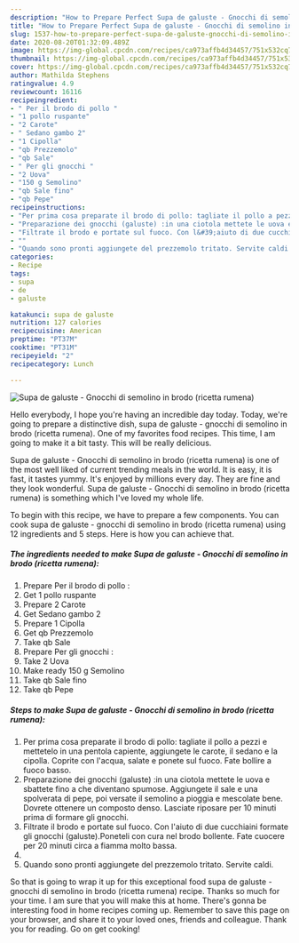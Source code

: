 ```yaml
---
description: "How to Prepare Perfect Supa de galuste - Gnocchi di semolino in brodo (ricetta rumena)"
title: "How to Prepare Perfect Supa de galuste - Gnocchi di semolino in brodo (ricetta rumena)"
slug: 1537-how-to-prepare-perfect-supa-de-galuste-gnocchi-di-semolino-in-brodo-ricetta-rumena
date: 2020-08-20T01:32:09.489Z
image: https://img-global.cpcdn.com/recipes/ca973affb4d34457/751x532cq70/supa-de-galuste-gnocchi-di-semolino-in-brodo-ricetta-rumena-recipe-main-photo.jpg
thumbnail: https://img-global.cpcdn.com/recipes/ca973affb4d34457/751x532cq70/supa-de-galuste-gnocchi-di-semolino-in-brodo-ricetta-rumena-recipe-main-photo.jpg
cover: https://img-global.cpcdn.com/recipes/ca973affb4d34457/751x532cq70/supa-de-galuste-gnocchi-di-semolino-in-brodo-ricetta-rumena-recipe-main-photo.jpg
author: Mathilda Stephens
ratingvalue: 4.9
reviewcount: 16116
recipeingredient:
- " Per il brodo di pollo "
- "1 pollo ruspante"
- "2 Carote"
- " Sedano gambo 2"
- "1 Cipolla"
- "qb Prezzemolo"
- "qb Sale"
- " Per gli gnocchi "
- "2 Uova"
- "150 g Semolino"
- "qb Sale fino"
- "qb Pepe"
recipeinstructions:
- "Per prima cosa preparate il brodo di pollo: tagliate il pollo a pezzi e mettetelo in una pentola capiente, aggiungete le carote, il sedano e la cipolla. Coprite con l&#39;acqua, salate e ponete sul fuoco. Fate bollire a fuoco basso."
- "Preparazione dei gnocchi (galuste) :in una ciotola mettete le uova e sbattete fino a che diventano spumose. Aggiungete il sale e una spolverata di pepe, poi versate il semolino a pioggia e mescolate bene. Dovrete ottenere un composto denso. Lasciate riposare per 10 minuti prima di formare gli gnocchi."
- "Filtrate il brodo e portate sul fuoco. Con l&#39;aiuto di due cucchiaini formate gli gnocchi (galuste).Poneteli con cura nel brodo bollente. Fate cuocere per 20 minuti circa a fiamma molto bassa."
- ""
- "Quando sono pronti aggiungete del prezzemolo tritato. Servite caldi."
categories:
- Recipe
tags:
- supa
- de
- galuste

katakunci: supa de galuste 
nutrition: 127 calories
recipecuisine: American
preptime: "PT37M"
cooktime: "PT31M"
recipeyield: "2"
recipecategory: Lunch

---
```



![Supa de galuste - Gnocchi di semolino in brodo (ricetta rumena)](https://img-global.cpcdn.com/recipes/ca973affb4d34457/751x532cq70/supa-de-galuste-gnocchi-di-semolino-in-brodo-ricetta-rumena-recipe-main-photo.jpg)

Hello everybody, I hope you're having an incredible day today. Today, we're going to prepare a distinctive dish, supa de galuste - gnocchi di semolino in brodo (ricetta rumena). One of my favorites food recipes. This time, I am going to make it a bit tasty. This will be really delicious.

Supa de galuste - Gnocchi di semolino in brodo (ricetta rumena) is one of the most well liked of current trending meals in the world. It is easy, it is fast, it tastes yummy. It's enjoyed by millions every day. They are fine and they look wonderful. Supa de galuste - Gnocchi di semolino in brodo (ricetta rumena) is something which I've loved my whole life.




To begin with this recipe, we have to prepare a few components. You can cook supa de galuste - gnocchi di semolino in brodo (ricetta rumena) using 12 ingredients and 5 steps. Here is how you can achieve that.

<!--inarticleads1-->

##### The ingredients needed to make Supa de galuste - Gnocchi di semolino in brodo (ricetta rumena):

1. Prepare  Per il brodo di pollo :
1. Get 1 pollo ruspante
1. Prepare 2 Carote
1. Get  Sedano gambo 2
1. Prepare 1 Cipolla
1. Get qb Prezzemolo
1. Take qb Sale
1. Prepare  Per gli gnocchi :
1. Take 2 Uova
1. Make ready 150 g Semolino
1. Take qb Sale fino
1. Take qb Pepe




<!--inarticleads2-->

##### Steps to make Supa de galuste - Gnocchi di semolino in brodo (ricetta rumena):

1. Per prima cosa preparate il brodo di pollo: tagliate il pollo a pezzi e mettetelo in una pentola capiente, aggiungete le carote, il sedano e la cipolla. Coprite con l&#39;acqua, salate e ponete sul fuoco. Fate bollire a fuoco basso.
1. Preparazione dei gnocchi (galuste) :in una ciotola mettete le uova e sbattete fino a che diventano spumose. Aggiungete il sale e una spolverata di pepe, poi versate il semolino a pioggia e mescolate bene. Dovrete ottenere un composto denso. Lasciate riposare per 10 minuti prima di formare gli gnocchi.
1. Filtrate il brodo e portate sul fuoco. Con l&#39;aiuto di due cucchiaini formate gli gnocchi (galuste).Poneteli con cura nel brodo bollente. Fate cuocere per 20 minuti circa a fiamma molto bassa.
1. 
1. Quando sono pronti aggiungete del prezzemolo tritato. Servite caldi.




So that is going to wrap it up for this exceptional food supa de galuste - gnocchi di semolino in brodo (ricetta rumena) recipe. Thanks so much for your time. I am sure that you will make this at home. There's gonna be interesting food in home recipes coming up. Remember to save this page on your browser, and share it to your loved ones, friends and colleague. Thank you for reading. Go on get cooking!
